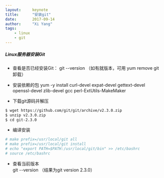 ```yaml
---
layout:     keynote
title:      "安装git"
date:       2017-09-14
author:     "Xi Yang"
tags:
    - linux
    - git
---
```


##### Linux服务器安装Git
- 查看是否已经安装Git： git --version （如有就版本，可用 yum remove git卸载）

- 安装依赖的包  yum -y install curl-devel expat-devel gettext-devel openssl-devel zlib-devel gcc perl-ExtUtils-MakeMaker

- 下载git源码并解压
```bash
$ wget https://github.com/git/git/archive/v2.3.0.zip
$ unzip v2.3.0.zip
$ cd git-2.3.0
```  

- 编译安装
```bash
# make prefix=/usr/local/git all
# make prefix=/usr/local/git install
# echo "export PATH=$PATH:/usr/local/git/bin" >> /etc/bashrc
# source /etc/bashrc
```

- 查看当前版本  
git --version  （结果为git version 2.3.0）
